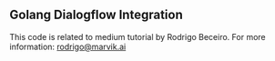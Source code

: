 ## Golang Dialogflow Integration
This code is related to medium tutorial by Rodrigo Beceiro.
For more information: rodrigo@marvik.ai
